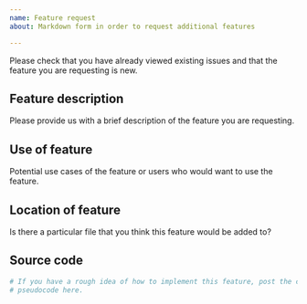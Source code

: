 ```yaml
---
name: Feature request
about: Markdown form in order to request additional features

---
```

<!-- CLICK "Preview" FOR INSTRUCTIONS IN A MORE READABLE FORMAT -->

Please check that you have already viewed existing issues and that the feature you are requesting is new.

## Feature description
Please provide us with a brief description of the feature you are requesting.

## Use of feature
Potential use cases of the feature or users who would want to use the feature.

## Location of feature
Is there a particular file that you think this feature would be added to?

## Source code
```py
# If you have a rough idea of how to implement this feature, post the code or 
# pseudocode here.
```